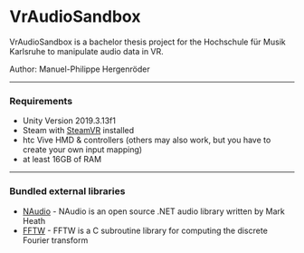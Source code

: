 # VrAudioSandbox

VrAudioSandbox is a bachelor thesis project for the Hochschule für Musik Karlsruhe to manipulate audio data in VR.

Author: Manuel-Philippe Hergenröder

---

### Requirements
  - Unity Version 2019.3.13f1
  - Steam with [SteamVR](https://store.steampowered.com/app/250820/SteamVR/) installed
  - htc Vive HMD & controllers (others may also work, but you have to create your own input mapping)
  - at least 16GB of RAM

---

### Bundled external libraries
 - [NAudio](https://github.com/naudio/NAudio) - NAudio is an open source .NET audio library written by Mark Heath
 - [FFTW](http://www.fftw.org/) - FFTW is a C subroutine library for computing the discrete Fourier transform

